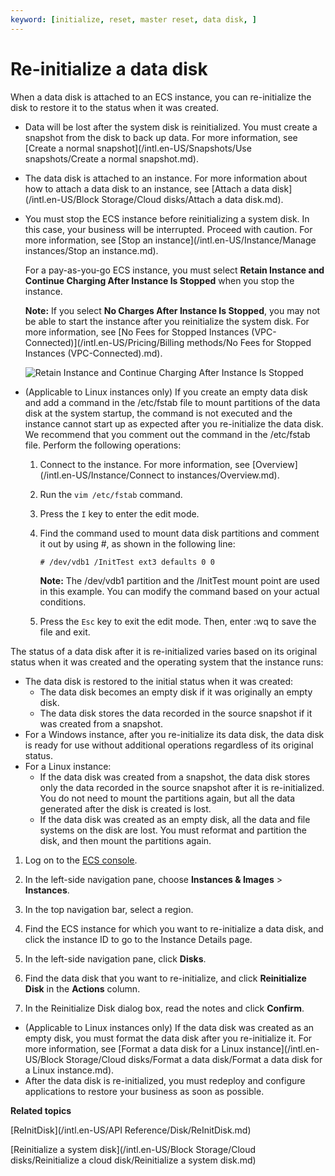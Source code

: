 ```yaml
---
keyword: [initialize, reset, master reset, data disk, ]
---
```


# Re-initialize a data disk

When a data disk is attached to an ECS instance, you can re-initialize the disk to restore it to the status when it was created.

-   Data will be lost after the system disk is reinitialized. You must create a snapshot from the disk to back up data. For more information, see [Create a normal snapshot](/intl.en-US/Snapshots/Use snapshots/Create a normal snapshot.md).
-   The data disk is attached to an instance. For more information about how to attach a data disk to an instance, see [Attach a data disk](/intl.en-US/Block Storage/Cloud disks/Attach a data disk.md).
-   You must stop the ECS instance before reinitializing a system disk. In this case, your business will be interrupted. Proceed with caution. For more information, see [Stop an instance](/intl.en-US/Instance/Manage instances/Stop an instance.md).

    For a pay-as-you-go ECS instance, you must select **Retain Instance and Continue Charging After Instance Is Stopped** when you stop the instance.

    **Note:** If you select **No Charges After Instance Is Stopped**, you may not be able to start the instance after you reinitialize the system disk. For more information, see [No Fees for Stopped Instances \(VPC-Connected\)](/intl.en-US/Pricing/Billing methods/No Fees for Stopped Instances (VPC-Connected).md).

    ![Retain Instance and Continue Charging After Instance Is Stopped](https://static-aliyun-doc.oss-cn-hangzhou.aliyuncs.com/assets/img/en-US/4872909951/p5328.png)

-   \(Applicable to Linux instances only\) If you create an empty data disk and add a command in the /etc/fstab file to mount partitions of the data disk at the system startup, the command is not executed and the instance cannot start up as expected after you re-initialize the data disk. We recommend that you comment out the command in the /etc/fstab file. Perform the following operations:
    1.  Connect to the instance. For more information, see [Overview](/intl.en-US/Instance/Connect to instances/Overview.md).
    2.  Run the `vim /etc/fstab` command.
    3.  Press the `I` key to enter the edit mode.
    4.  Find the command used to mount data disk partitions and comment it out by using \#, as shown in the following line:

        ```
        # /dev/vdb1 /InitTest ext3 defaults 0 0
        ```

        **Note:** The /dev/vdb1 partition and the /InitTest mount point are used in this example. You can modify the command based on your actual conditions.

    5.  Press the `Esc` key to exit the edit mode. Then, enter :wq to save the file and exit.

The status of a data disk after it is re-initialized varies based on its original status when it was created and the operating system that the instance runs:

-   The data disk is restored to the initial status when it was created:
    -   The data disk becomes an empty disk if it was originally an empty disk.
    -   The data disk stores the data recorded in the source snapshot if it was created from a snapshot.
-   For a Windows instance, after you re-initialize its data disk, the data disk is ready for use without additional operations regardless of its original status.
-   For a Linux instance:
    -   If the data disk was created from a snapshot, the data disk stores only the data recorded in the source snapshot after it is re-initialized. You do not need to mount the partitions again, but all the data generated after the disk is created is lost.
    -   If the data disk was created as an empty disk, all the data and file systems on the disk are lost. You must reformat and partition the disk, and then mount the partitions again.

1.  Log on to the [ECS console](https://ecs.console.aliyun.com).

2.  In the left-side navigation pane, choose **Instances & Images** \> **Instances**.

3.  In the top navigation bar, select a region.

4.  Find the ECS instance for which you want to re-initialize a data disk, and click the instance ID to go to the Instance Details page.

5.  In the left-side navigation pane, click **Disks**.

6.  Find the data disk that you want to re-initialize, and click **Reinitialize Disk** in the **Actions** column.

7.  In the Reinitialize Disk dialog box, read the notes and click **Confirm**.


-   \(Applicable to Linux instances only\) If the data disk was created as an empty disk, you must format the data disk after you re-initialize it. For more information, see [Format a data disk for a Linux instance](/intl.en-US/Block Storage/Cloud disks/Format a data disk/Format a data disk for a Linux instance.md).
-   After the data disk is re-initialized, you must redeploy and configure applications to restore your business as soon as possible.

**Related topics**  


[ReInitDisk](/intl.en-US/API Reference/Disk/ReInitDisk.md)

[Reinitialize a system disk](/intl.en-US/Block Storage/Cloud disks/Reinitialize a cloud disk/Reinitialize a system disk.md)

